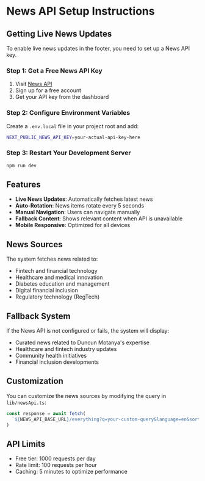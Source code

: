 # News API Setup Instructions

## Getting Live News Updates

To enable live news updates in the footer, you need to set up a News API key.

### Step 1: Get a Free News API Key

1. Visit [News API](https://newsapi.org/)
2. Sign up for a free account
3. Get your API key from the dashboard

### Step 2: Configure Environment Variables

Create a `.env.local` file in your project root and add:

```bash
NEXT_PUBLIC_NEWS_API_KEY=your-actual-api-key-here
```

### Step 3: Restart Your Development Server

```bash
npm run dev
```

## Features

- **Live News Updates**: Automatically fetches latest news
- **Auto-Rotation**: News items rotate every 5 seconds
- **Manual Navigation**: Users can navigate manually
- **Fallback Content**: Shows relevant content when API is unavailable
- **Mobile Responsive**: Optimized for all devices

## News Sources

The system fetches news related to:
- Fintech and financial technology
- Healthcare and medical innovation
- Diabetes education and management
- Digital financial inclusion
- Regulatory technology (RegTech)

## Fallback System

If the News API is not configured or fails, the system will display:
- Curated news related to Duncun Motanya's expertise
- Healthcare and fintech industry updates
- Community health initiatives
- Financial inclusion developments

## Customization

You can customize the news sources by modifying the query in `lib/newsApi.ts`:

```typescript
const response = await fetch(
  `${NEWS_API_BASE_URL}/everything?q=your-custom-query&language=en&sortBy=publishedAt&pageSize=5&apiKey=${NEWS_API_KEY}`
)
```

## API Limits

- Free tier: 1000 requests per day
- Rate limit: 100 requests per hour
- Caching: 5 minutes to optimize performance
